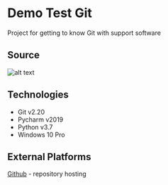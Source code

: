 # Demo Test Git
Project for getting to know Git with support software


## Source
![alt text](https://www.google.com/search?q=manchester+united&source=lnms&tbm=isch&sa=X&ved=2ahUKEwiAp7HX2MnuAhV5QEEAHQZMB6UQ_AUoAnoECCUQBA&biw=1920&bih=937#imgrc=_gPb1M1UctabVM)

## Technologies
- Git v2.20
- Pycharm v2019
- Python v3.7
- Windows 10 Pro

## External Platforms
[Github](https://github.com/) - repository hosting